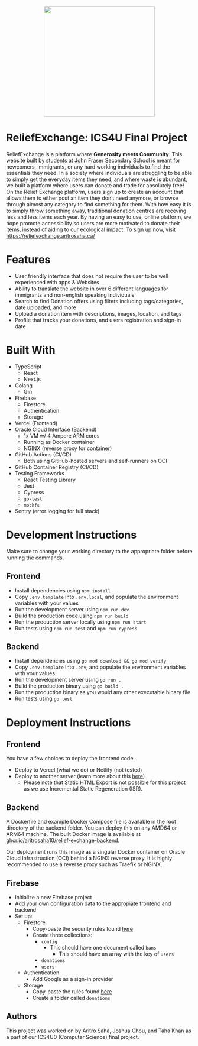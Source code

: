 <div align="center">
<img width="300" src="https://github.com/AritroSaha10/ReliefExchange-ICS4U/assets/76495965/ed1cc35c-ec39-4066-b8a9-e0a5d53821d2" />
</div>

# ReliefExchange: ICS4U Final Project
ReliefExchange is a platform where **Generosity meets Community**. This website built by students at John Fraser Secondary School is meant for newcomers, immigrants, or any hard working individuals to find the essentials they need. In a society where individuals are struggling to be able to simply get the everyday items they need, and where waste is abundant, we built a platform where users can donate and trade for absolutely free! On the Relief Exchange platform, users sign up to create an account that allows them to either post an item they don’t need anymore, or browse through almost any category to find something for them. With how easy it is to simply throw something away, traditional donation centres are receving less and less items each year. By having an easy to use, online platform, we hope promote accessibility so users are more motivated to donate their items, instead of aiding to our ecological impact. To sign up now, visit https://reliefexchange.aritrosaha.ca/ 

# Features 
* User friendly interface that does not require the user to be well experienced with apps & Websites
* Ability to translate the website in over 6 different languages for immigrants and non-english speaking individuals
* Search to find Donation offers using filters including tags/categories, date uploaded, and more
* Upload a donation item with descriptions, images, location, and tags 
* Profile that tracks your donations, and users registration and sign-in date 

# Built With 
- TypeScript
    - React
    - Next.js
- Golang
    - Gin
- Firebase
    - Firestore
    - Authentication
    - Storage
- Vercel (Frontend)
- Oracle Cloud Interface (Backend)
    - 1x VM w/ 4 Ampere ARM cores
    - Running as Docker container
    - NGINX (reverse proxy for container)
- GitHub Actions (CI/CD)
    - Both using GitHub-hosted servers and self-runners on OCI
- GitHub Container Registry (CI/CD)
- Testing Frameworks
    - React Testing Library
    - Jest
    - Cypress
    - `go-test`
    - `mockfs`
- Sentry (error logging for full stack)

# Development Instructions
 Make sure to change your working directory to the appropriate folder before running the commands.

 ## Frontend
 - Install dependencies using `npm install`
 - Copy `.env.template` into `.env.local`, and populate the environment variables with your values
 - Run the development server using `npm run dev`
 - Build the production code using `npm run build`
 - Run the production server locally using `npm run start`
 - Run tests using `npm run test` and `npm run cypress`

 ## Backend
 - Install dependencies using `go mod download && go mod verify`
 - Copy `.env.template` into `.env`, and populate the environment variables with your values
 - Run the development server using `go run .`
 - Build the production binary using `go build .`
 - Run the production binary as you would any other executable binary file
 - Run tests using `go test`

 # Deployment Instructions

 ## Frontend
 You have a few choices to deploy the frontend code.
 - Deploy to Vercel (what we do) or Netlify (not tested)
 - Deploy to another server (learn more about this [here](https://nextjs.org/docs/pages/building-your-application/deploying))
     - Please note that Static HTML Export is not possible for this project as we use Incremental Static Regeneration (ISR).

 ## Backend
 A Dockerfile and example Docker Compose file is available in the root directory of the backend folder. You can deploy this on any AMD64 or ARM64 machine. The built Docker image is available at [ghcr.io/aritrosaha10/relief-exchange-backend](https://github.com/aritrosaha10/ReliefExchange-ICS4U/pkgs/container/relief-exchange-backend). 
 
Our deployment runs this image as a singular Docker container on Oracle Cloud Infrastruction (OCI) behind a NGINX reverse proxy. It is highly recommended to use a reverse proxy such as Traefik or NGINX.

 ## Firebase
 - Initialize a new Firebase project
 - Add your own configuration data to the appropiate frontend and backend
 - Set up:
     - Firestore
         - Copy-paste the security rules found [here](firebase/rules/firestore.cel)
         - Create three collections:
             - `config`
                 - This should have one document called `bans`
                     - This should have an array with the key of `users`
             - `donations`
             - `users`
     - Authentication
         - Add Google as a sign-in provider
     - Storage
         - Copy-paste the rules found [here](firebase/rules/storage.cel)
         - Create a folder called `donations`

## Authors
This project was worked on by Aritro Saha, Joshua Chou, and Taha Khan as a part of our ICS4U0 (Computer Science) final project. 
